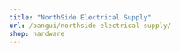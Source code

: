 ```yaml
---
title: "NorthSide Electrical Supply"
url: /bangui/northside-electrical-supply/
shop: hardware
---
```

